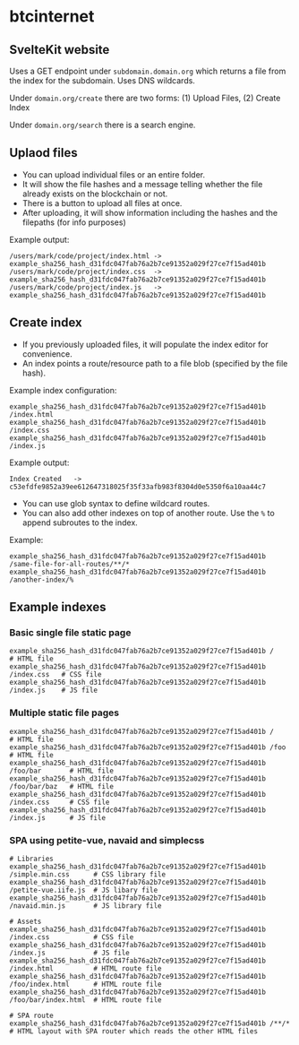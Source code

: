 # btcinternet

## SvelteKit website

Uses a GET endpoint under `subdomain.domain.org` which returns a file from the index for the subdomain.
Uses DNS wildcards.

Under `domain.org/create` there are two forms: (1) Upload Files, (2) Create Index

Under `domain.org/search` there is a search engine.

## Uplaod files

* You can upload individual files or an entire folder.
* It will show the file hashes and a message telling whether the file already exists on the blockchain or not.
* There is a button to upload all files at once.
* After uploading, it will show information including the hashes and the filepaths (for info purposes)

Example output:
```
/users/mark/code/project/index.html -> example_sha256_hash_d31fdc047fab76a2b7ce91352a029f27ce7f15ad401b
/users/mark/code/project/index.css  -> example_sha256_hash_d31fdc047fab76a2b7ce91352a029f27ce7f15ad401b
/users/mark/code/project/index.js   -> example_sha256_hash_d31fdc047fab76a2b7ce91352a029f27ce7f15ad401b
```

## Create index

* If you previously uploaded files, it will populate the index editor for convenience.
* An index points a route/resource path to a file blob (specified by the file hash).

Example index configuration:
```
example_sha256_hash_d31fdc047fab76a2b7ce91352a029f27ce7f15ad401b /index.html
example_sha256_hash_d31fdc047fab76a2b7ce91352a029f27ce7f15ad401b /index.css 
example_sha256_hash_d31fdc047fab76a2b7ce91352a029f27ce7f15ad401b /index.js
``` 

Example output:
```
Index Created   -> c53efdfe9852a39ee612647318025f35f33afb983f8304d0e5350f6a10aa44c7
```

* You can use glob syntax to define wildcard routes.
* You can also add other indexes on top of another route. Use the `%` to append subroutes to the index.

Example:
```
example_sha256_hash_d31fdc047fab76a2b7ce91352a029f27ce7f15ad401b /same-file-for-all-routes/**/*
example_sha256_hash_d31fdc047fab76a2b7ce91352a029f27ce7f15ad401b /another-index/%
``` 

## Example indexes

### Basic single file static page
```
example_sha256_hash_d31fdc047fab76a2b7ce91352a029f27ce7f15ad401b /            # HTML file
example_sha256_hash_d31fdc047fab76a2b7ce91352a029f27ce7f15ad401b /index.css   # CSS file
example_sha256_hash_d31fdc047fab76a2b7ce91352a029f27ce7f15ad401b /index.js    # JS file
```

### Multiple static file pages
```
example_sha256_hash_d31fdc047fab76a2b7ce91352a029f27ce7f15ad401b /              # HTML file
example_sha256_hash_d31fdc047fab76a2b7ce91352a029f27ce7f15ad401b /foo           # HTML file
example_sha256_hash_d31fdc047fab76a2b7ce91352a029f27ce7f15ad401b /foo/bar       # HTML file
example_sha256_hash_d31fdc047fab76a2b7ce91352a029f27ce7f15ad401b /foo/bar/baz   # HTML file
example_sha256_hash_d31fdc047fab76a2b7ce91352a029f27ce7f15ad401b /index.css     # CSS file
example_sha256_hash_d31fdc047fab76a2b7ce91352a029f27ce7f15ad401b /index.js      # JS file
```


### SPA using petite-vue, navaid and simplecss 
```
# Libraries
example_sha256_hash_d31fdc047fab76a2b7ce91352a029f27ce7f15ad401b /simple.min.css      # CSS library file
example_sha256_hash_d31fdc047fab76a2b7ce91352a029f27ce7f15ad401b /petite-vue.iife.js  # JS libary file
example_sha256_hash_d31fdc047fab76a2b7ce91352a029f27ce7f15ad401b /navaid.min.js       # JS library file

# Assets
example_sha256_hash_d31fdc047fab76a2b7ce91352a029f27ce7f15ad401b /index.css           # CSS file
example_sha256_hash_d31fdc047fab76a2b7ce91352a029f27ce7f15ad401b /index.js            # JS file
example_sha256_hash_d31fdc047fab76a2b7ce91352a029f27ce7f15ad401b /index.html          # HTML route file
example_sha256_hash_d31fdc047fab76a2b7ce91352a029f27ce7f15ad401b /foo/index.html      # HTML route file
example_sha256_hash_d31fdc047fab76a2b7ce91352a029f27ce7f15ad401b /foo/bar/index.html  # HTML route file

# SPA route
example_sha256_hash_d31fdc047fab76a2b7ce91352a029f27ce7f15ad401b /**/*                # HTML layout with SPA router which reads the other HTML files
```
